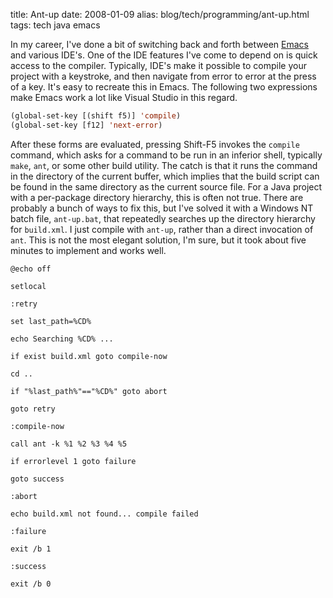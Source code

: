 title: Ant-up
date: 2008-01-09
alias: blog/tech/programming/ant-up.html
tags: tech java emacs

In my career, I've done a bit of switching back and forth between <a
href="http://www.gnu.org/software/emacs/">Emacs</a> and various
IDE's. One of the IDE features I've come to depend on is quick access
to the compiler. Typically, IDE's make it possible to compile your
project with a keystroke, and then navigate from error to error at the
press of a key. It's easy to recreate this in Emacs. The following two
expressions make Emacs work a lot like Visual Studio in this regard.

```lisp
(global-set-key [(shift f5)] 'compile)
(global-set-key [f12] 'next-error)
```

After these forms are evaluated, pressing Shift-F5 invokes the
`compile` command, which asks for a command to be run in an
inferior shell, typically `make`, `ant`, or some other
build utility. The catch is that it runs the command in the directory
of the current buffer, which implies that the build script can be
found in the same directory as the current source file. For a Java
project with a per-package directory hierarchy, this is often not
true. There are probably a bunch of ways to fix this, but I've solved
it with a Windows NT batch file, `ant-up.bat`, that repeatedly
searches up the directory hierarchy for `build.xml`. I just
compile with `ant-up`, rather than a direct invocation of
`ant`. This is not the most elegant solution, I'm sure, but it
took about five minutes to implement and works well.

```
@echo off

setlocal

:retry

set last_path=%CD%

echo Searching %CD% ...

if exist build.xml goto compile-now

cd ..

if "%last_path%"=="%CD%" goto abort

goto retry

:compile-now

call ant -k %1 %2 %3 %4 %5

if errorlevel 1 goto failure

goto success

:abort

echo build.xml not found... compile failed

:failure

exit /b 1

:success

exit /b 0
```
